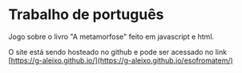 # Trabalho de português

Jogo sobre o livro "A metamorfose" feito em javascript e html.

O site está sendo hosteado no github e pode ser acessado no link [https://g-aleixo.github.io/](https://g-aleixo.github.io/esofromatem/)
